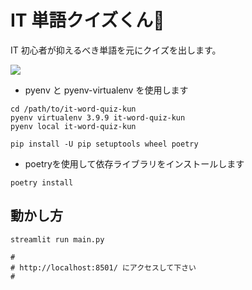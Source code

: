 # IT 単語クイズくん🐶

IT 初心者が抑えるべき単語を元にクイズを出します。

![](https://github.com/nakamina/nakamina/assets/122137298/8ae4c976-eff9-4841-86e2-c5ea601c709d)

- pyenv と pyenv-virtualenv を使用します

```shell
cd /path/to/it-word-quiz-kun
pyenv virtualenv 3.9.9 it-word-quiz-kun
pyenv local it-word-quiz-kun

pip install -U pip setuptools wheel poetry
```
- poetryを使用して依存ライブラリをインストールします

```shell
poetry install
```

## 動かし方

```shell
streamlit run main.py

#
# http://localhost:8501/ にアクセスして下さい
#
```
